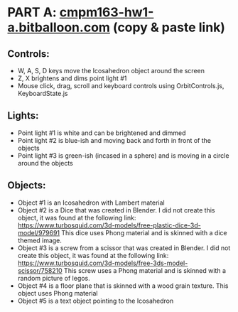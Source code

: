 # PART A: [cmpm163-hw1-a.bitballoon.com](cmpm163-hw1-a.bitballoon.com) (copy & paste link)
  ## Controls:
  * W, A, S, D keys move the Icosahedron object around the screen
  * Z, X brightens and dims point light #1
  * Mouse click, drag, scroll and keyboard controls using OrbitControls.js, KeyboardState.js
    
  ## Lights:
  * Point light #1 is white and can be brightened and dimmed
  * Point light #2 is blue-ish and moving back and forth in front of the objects
  * Point light #3 is green-ish (incased in a sphere) and is moving in a circle around the objects
   
  ## Objects:
  * Object #1 is an Icosahedron with Lambert material
  * Object #2 is a Dice that was created in Blender. I did not create this object, it was found at the following link:
        https://www.turbosquid.com/3d-models/free-plastic-dice-3d-model/979691
           This dice uses Phong material and is skinned with a dice themed image.
  * Object #3 is a screw from a scissor that was created in Blender. I did not create this object, it was found at the following link:
        https://www.turbosquid.com/3d-models/free-3ds-model-scissor/758210
           This screw uses a Phong material and is skinned with a random picture of legos.
  * Object #4 is a floor plane that is skinned with a wood grain texture. This object uses Phong material
  * Object #5 is a text object pointing to the Icosahedron

